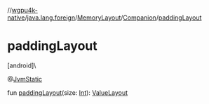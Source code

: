 //[wgpu4k-native](../../../../index.md)/[java.lang.foreign](../../index.md)/[MemoryLayout](../index.md)/[Companion](index.md)/[paddingLayout](padding-layout.md)

# paddingLayout

[android]\

@[JvmStatic](https://kotlinlang.org/api/core/kotlin-stdlib/kotlin.jvm/-jvm-static/index.html)

fun [paddingLayout](padding-layout.md)(size: [Int](https://kotlinlang.org/api/core/kotlin-stdlib/kotlin/-int/index.html)): [ValueLayout](../../-value-layout/index.md)